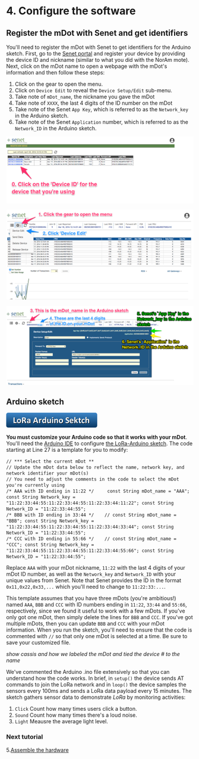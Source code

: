 # 4. Configure the software
  
## Register the mDot with Senet and get identifiers
You'll need to register the mDot with Senet to get identifiers for the Arduino sketch.  First, go to the [Senet portal](https://portal.senetco.com/) and register your device by providing the device ID and nickname (similar to what you did with the NorAm mote). Next, click on the mDot name to open a webpage with the mDot's information and then follow these steps: 

1. Click on the gear to open the menu.
2. Click on `Device Edit` to reveal the `Device Setup/Edit` sub-menu.
3. Take note of `mDot_name`, the nickname you gave the mDot
4. Take note of `XXXX`, the last 4 digits of the ID number on the mDot
5. Take note of the Senet `App Key`, which is referred to as the `Network_key` in the Arduino sketch.
6. Take note of the Senet `Application` number, which is referred to as the `Network_ID` in the Arduino sketch. 

![](Senet_select_device0.png)  
   
![](Senet_menu12.png)

![](Senet_register_mDot3456.png)


## Arduino sketch
[![](button_LoRa_Arduino_sketch.png)](LoRa_Arduino_quickstart_April2016.ino?raw=true)  

**You must customize your Arduino code so that it works with your mDot**.  You'll need the [Arduino IDE](https://www.arduino.cc/en/Main/Software) to configure [the LoRa-Arduino sketch](LoRa_Arduino_quickstart_April2016.ino?raw=true).  The code starting at Line 27 is a template for you to modify: 

```Arduino
// *** Select the current mDot **
// Update the mDot data below to reflect the name, network key, and network identifier your mDot(s) 
// You need to adjust the comments in the code to select the mDot you're currently using
/* AAA with ID ending in 11:22 */     const String mDot_name = "AAA"; const String Network_key =  "11:22:33:44:55:11:22:33:44:55:11:22:33:44:11:22"; const String Network_ID = "11:22:33:44:55"; 
/* BBB with ID ending in 33:44 */    // const String mDot_name = "BBB"; const String Network_key = "11:22:33:44:55:11:22:33:44:55:11:22:33:44:33:44"; const String Network_ID = "11:22:33:44:55"; 
/* CCC with ID ending in 55:66 */    // const String mDot_name = "CCC"; const String Network_key = "11:22:33:44:55:11:22:33:44:55:11:22:33:44:55:66"; const String Network_ID = "11:22:33:44:55"; 
```

Replace `AAA` with your mDot nickname, `11:22` with the last 4 digits of your mDot ID number, as well as the `Network_key` and `Network_ID` with your unique values from Senet.  Note that Senet provides the ID in the format `0x11,0x22,0x33,...` which you'll need to change to `11:22:33:...`.

This template assumes that you have three mDots (you're ambitious!) named `AAA`, `BBB` and `CCC` with ID numbers ending in `11:22`, `33:44` and `55:66`, respectively, since we found it useful to work with a few mDots.  If you've only got one mDot, then simply delete the lines for `BBB` and `CCC`. If you've got multiple mDots, then you can update `BBB` and `CCC` with your mDot information. When you run the sketch, you'll need to ensure that the code is commented with `//` so that only one mDot is selected at a time.  Be sure to save your customized file. 

*show cassis and how we labeled the mDot and tied the device # to the name*

We've commented the Arduino .ino file extensively so that you can understand how the code works.  In brief, in `setup()` the device sends AT commands to join the LoRa network and in `loop()` the device samples the sensors every 100ms and sends a LoRa data payload every 15 minutes.  The sketch gathers sensor data to demonstrate *LoRa* by monitoring activities:  

 1. `Click` Count how many times users click a button.  
 2. `Sound` Count how many times there's a loud noise.   
 3. `Light` Meausre the average light level.
  
### Next tutorial
5.[Assemble the hardware](5_AssembleHardware.md) 
